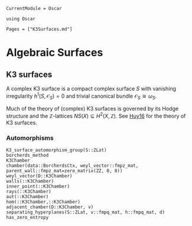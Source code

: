 ```@meta
CurrentModule = Oscar
```

```@setup oscar
using Oscar
```

```@contents
Pages = ["K3Surfaces.md"]
```
# Algebraic Surfaces

## K3 surfaces

A complex K3 surface is a compact complex surface $S$
with vanishing irregularity $h^1(S, \mathcal{O}_S)=0$
and trivial canonical bundle $\mathcal{O}_S\cong \omega_S$.

Much of the theory of (complex) K3 surfaces is governed by
its Hodge structure and the $\mathbb{Z}$-lattices
$NS(X) \subseteq H^2(X, \mathbb{Z})$.
See [Huy16](@cite) for the theory of K3 surfaces.

### Automorphisms

```@docs
K3_surface_automorphism_group(S::ZLat)
borcherds_method
K3Chamber
chamber(data::BorcherdsCtx, weyl_vector::fmpz_mat, parent_wall::fmpz_mat=zero_matrix(ZZ, 0, 0))
weyl_vector(D::K3Chamber)
walls(::K3Chamber)
inner_point(::K3Chamber)
rays(::K3Chamber)
aut(::K3Chamber)
hom(::K3Chamber,::K3Chamber)
adjacent_chamber(D::K3Chamber, v)
separating_hyperplanes(S::ZLat, v::fmpq_mat, h::fmpq_mat, d)
has_zero_entropy
```
